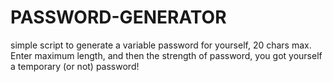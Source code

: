 # PASSWORD-GENERATOR
simple script to generate a variable password for yourself, 20 chars max.
Enter maximum length, and then the strength of password, you got yourself a temporary (or not) password!
